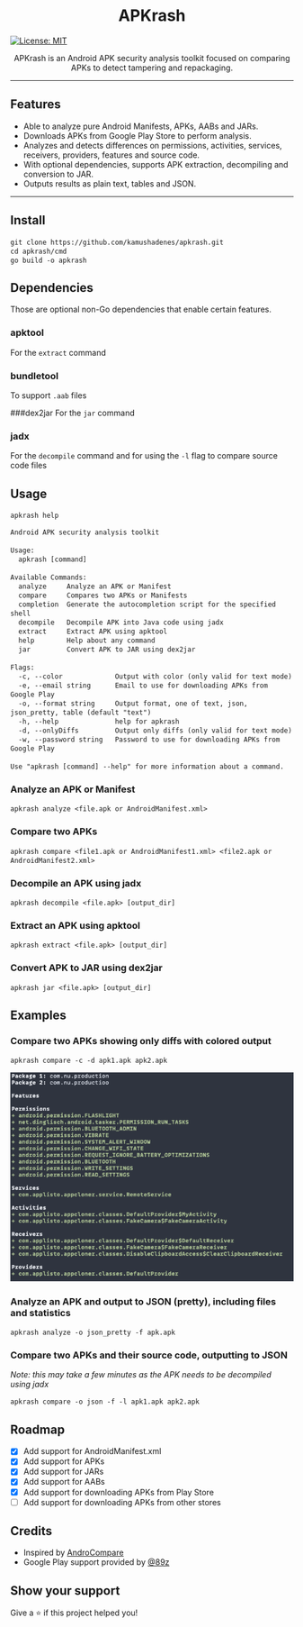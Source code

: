 <h1 align="center">APKrash</h1>
<p>
  <a href="#" target="_blank">
    <img alt="License: MIT" src="https://img.shields.io/badge/License-MIT-yellow.svg" />
  </a>
</p>


<p align="center">
  APKrash is an Android APK security analysis toolkit focused on comparing APKs to detect tampering and repackaging.
</p>

<hr>

## Features
- Able to analyze pure Android Manifests, APKs, AABs and JARs.
- Downloads APKs from Google Play Store to perform analysis.
- Analyzes and detects differences on permissions, activities, services, receivers, providers, features and source code.
- With optional dependencies, supports APK extraction, decompiling and conversion to JAR.
- Outputs results as plain text, tables and JSON.

<hr>

## Install

```shell
git clone https://github.com/kamushadenes/apkrash.git
cd apkrash/cmd
go build -o apkrash
```

## Dependencies
Those are optional non-Go dependencies that enable certain features.

### apktool 
For the `extract` command

### bundletool 
To support `.aab` files

###dex2jar
For the `jar` command

### jadx
For the `decompile` command and for using the `-l` flag to compare source code files

## Usage

```shell
apkrash help
```

```
Android APK security analysis toolkit

Usage:
  apkrash [command]

Available Commands:
  analyze     Analyze an APK or Manifest
  compare     Compares two APKs or Manifests
  completion  Generate the autocompletion script for the specified shell
  decompile   Decompile APK into Java code using jadx
  extract     Extract APK using apktool
  help        Help about any command
  jar         Convert APK to JAR using dex2jar

Flags:
  -c, --color             Output with color (only valid for text mode)
  -e, --email string      Email to use for downloading APKs from Google Play
  -o, --format string     Output format, one of text, json, json_pretty, table (default "text")
  -h, --help              help for apkrash
  -d, --onlyDiffs         Output only diffs (only valid for text mode)
  -w, --password string   Password to use for downloading APKs from Google Play

Use "apkrash [command] --help" for more information about a command.
```

### Analyze an APK or Manifest
```shell
apkrash analyze <file.apk or AndroidManifest.xml>
```

### Compare two APKs
```shell
apkrash compare <file1.apk or AndroidManifest1.xml> <file2.apk or AndroidManifest2.xml>
```

### Decompile an APK using jadx
```shell
apkrash decompile <file.apk> [output_dir]
```

### Extract an APK using apktool
```shell
apkrash extract <file.apk> [output_dir]
```

### Convert APK to JAR using dex2jar
```shell
apkrash jar <file.apk> [output_dir]
```

## Examples
### Compare two APKs showing only diffs with colored output
```shell
apkrash compare -c -d apk1.apk apk2.apk
```

![](.github/images/compare_example.png)

### Analyze an APK and output to JSON (pretty), including files and statistics
```shell
apkrash analyze -o json_pretty -f apk.apk
```

### Compare two APKs and their source code, outputting to JSON
*Note: this may take a few minutes as the APK needs to be decompiled using jadx*
```shell
apkrash compare -o json -f -l apk1.apk apk2.apk
```

## Roadmap
- [x] Add support for AndroidManifest.xml
- [x] Add support for APKs
- [x] Add support for JARs
- [x] Add support for AABs
- [x] Add support for downloading APKs from Play Store
- [ ] Add support for downloading APKs from other stores

## Credits
- Inspired by [AndroCompare](https://github.com/harismuneer/AndroCompare)
- Google Play support provided by [@89z](https://github.com/89z/googleplay)

## Show your support

Give a ⭐️ if this project helped you!